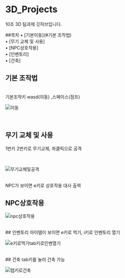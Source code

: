 # 3D_Projects
10조 3D 팀과제 깃허브입니다.
<br/>

##목차
• [기본이동](#기본 조작법) <br/>
• [무기 교체 및 사용] <br/>
• [NPC상호작용] <br/>
• [인벤토리] <br/>
• [건축] <br/>

## 기본 조작법

<br/>
기본조작키 wasd(이동) ,스페이스(점프) 
<br/>

![이동](https://github.com/user-attachments/assets/fe36a42d-26ae-4638-8951-158c10376d1f)

<br/>

## 무기 교체 및 사용
1번키 2번키로 무기교체, 좌클릭으로 공격

<br/>

![무기교체및공격](https://github.com/user-attachments/assets/dea38676-6c20-45bc-a53b-a7d00a565b8f)

<br/>
NPC가 보이면 e키로 상호작용 대사 출력
<br/>

## NPC상호작용
![npc상호작용](https://github.com/user-attachments/assets/c8f88107-3d52-44a2-b17b-bbdb80fa1ab9)

<br/>
## 인벤토리
아이템이 보이면  e키로 먹기, i키로 인벤토리 열기
<br/>

![e키로먹기tab키로인벤열기](https://github.com/user-attachments/assets/8b5d6e52-2c4d-4b67-8286-485f9db1175e)

<br/>
## 건축
tab키를 눌러 건축 가능
<br/>

![탭키로건축](https://github.com/user-attachments/assets/b72bf250-af98-40b1-9c00-8b62386393a0)

<br/>
